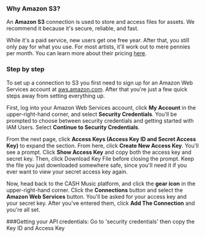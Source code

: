 ### Why Amazon S3?

An **Amazon S3** connection is used to store and access files for assets. We recommend it because it's secure, reliable, and fast. 

While it's a paid service, new users get one free year. After that, you still only pay for what you use. For most artists, it'll work out to mere pennies per month. You can learn more about their pricing <a href="http://aws.amazon.com/s3/pricing/" target="_blank">here</a>.

### Step by step

To set up a connection to S3 you first need to sign up for an Amazon Web Services account at
<a href="http://aws.amazon.com/" target="_blank">aws.amazon.com</a>. After that you're just a few quick steps away from setting
everything up. 

First, log into your Amazon Web Services account, click **My Account** in the upper-right-hand corner, and select **Security Credentials**. You'll be prompted to choose between security credentials and getting started with IAM Users. Select **Continue to Security Credentials**.

From the next page, click **Access Keys (Access Key ID and Secret Access Key)** to expand the section. From here, click **Create New Access Key**. You'll see a prompt. Click **Show Access Key** and copy both the access key and secret key. Then, click Download Key File before closing the prompt. Keep the file you just downloaded somewhere safe, since you'll need it if you ever want to view your secret access key again.

Now, head back to the CASH Music platform, and click the **gear icon** <i class="icon icon-cog"></i> in the upper-right-hand corner. Click the **Connections** button and select the **Amazon Web Services** button. You'll be asked for your access key and your secret key. After you've entered them, click **Add The Connection** and you're all set.


###Getting your API credentials:
Go to 'security credentials' then copy the Key ID and Access Key
